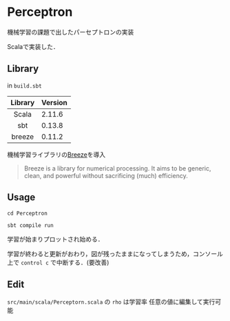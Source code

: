 Perceptron
===============

機械学習の課題で出したパーセプトロンの実装

Scalaで実装した．

## Library

in ```build.sbt```

|Library|Version|
|:-----:|:-----|
|Scala|2.11.6|
|sbt|0.13.8|
|breeze|0.11.2|

機械学習ライブラリの[Breeze](https://github.com/scalanlp/breeze)を導入

> Breeze is a library for numerical processing.
> It aims to be generic, clean, and powerful without sacrificing (much) efficiency.

## Usage

```
cd Perceptron

sbt compile run
```

学習が始まりプロットされ始める．

学習が終わると更新がおわり，図が残ったままになってしまうため，コンソール上で ```control c``` で中断する．(要改善)

## Edit
```src/main/scala/Perceptorn.scala``` の ```rho``` は学習率
任意の値に編集して実行可能
